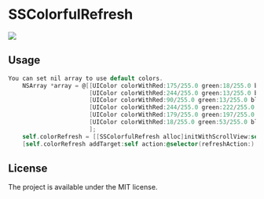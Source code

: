 # SSColorfulRefresh
![](https://raw.githubusercontent.com/immrss/SSTableViewPopover/master/Demo.gif)

## Usage

```objective-c
You can set nil array to use default colors.  
    NSArray *array = @[[UIColor colorWithRed:175/255.0 green:18/255.0 blue:88/255.0 alpha:1],
                       [UIColor colorWithRed:244/255.0 green:13/255.0 blue:100/255.0 alpha:1],
                       [UIColor colorWithRed:90/255.0 green:13/255.0 blue:67/255.0 alpha:1],
                       [UIColor colorWithRed:244/255.0 green:222/255.0 blue:41/255.0 alpha:1],
                       [UIColor colorWithRed:179/255.0 green:197/255.0 blue:135/255.0 alpha:1],
                       [UIColor colorWithRed:18/255.0 green:53/255.0 blue:85/255.0 alpha:1]
                       ];
    self.colorRefresh = [[SSColorfulRefresh alloc]initWithScrollView:self.tableView colors:array];
    [self.colorRefresh addTarget:self action:@selector(refreshAction:) forControlEvents:UIControlEventValueChanged];

```

## License
The project is available under the MIT license.
